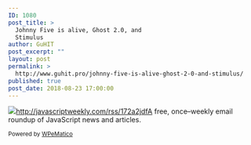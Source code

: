 ```yaml
---
ID: 1080
post_title: >
  Johnny Five is alive, Ghost 2.0, and
  Stimulus
author: GuHIT
post_excerpt: ""
layout: post
permalink: >
  http://www.guhit.pro/johnny-five-is-alive-ghost-2-0-and-stimulus/
published: true
post_date: 2018-08-23 17:00:00
---
```

<img class="wpe_imgrss" src="https://res.cloudinary.com/cpress/image/upload/w_1280,e_sharpen:60/yjahkqnfu0kks2ypj0xt.jpg">http://javascriptweekly.com/rss/172a2jdfA free, once&ndash;weekly email roundup of JavaScript news and articles.<p class="wpematico_credit"><small>Powered by <a href="http://www.wpematico.com" target="_blank">WPeMatico</a></small></p>